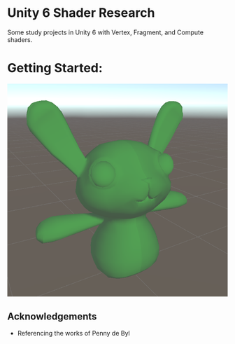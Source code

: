 # Unity 6 Shader Research

Some study projects in Unity 6 with Vertex, Fragment, and Compute shaders.

# Getting Started:
<img src="Images\Starting.png">

## Acknowledgements

 - Referencing the works of Penny de Byl
